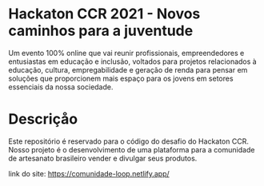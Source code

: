 # Hackaton CCR 2021 - Novos caminhos para a juventude

Um evento 100% online que vai reunir profissionais, empreendedores e entusiastas em educação e inclusão, voltados para projetos relacionados à educação, cultura, empregabilidade e geração de renda para pensar em soluções que proporcionem mais espaço para os jovens em setores essenciais da nossa sociedade.

# Descriçåo

Este repositório é reservado para o código do desafio do Hackaton CCR. Nosso projeto é o desenvolvimento de uma plataforma para a comunidade de artesanato brasileiro vender e divulgar seus produtos.

link do site: https://comunidade-loop.netlify.app/
